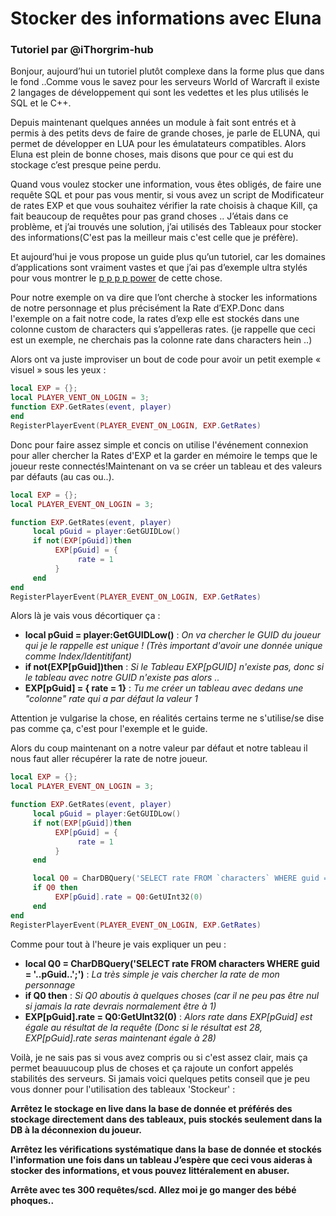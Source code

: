 # Stocker des informations avec Eluna

### Tutoriel par @iThorgrim-hub

Bonjour, aujourd’hui un tutoriel plutôt complexe dans la forme plus que dans le fond ..Comme vous le savez pour les serveurs World of Warcraft il existe 2 langages de développement qui sont les vedettes et les plus utilisés le SQL et le C++.

Depuis maintenant quelques années un module à fait sont entrés et à permis à des petits devs de faire de grande choses, je parle de ELUNA, qui permet de développer en LUA pour les émulatateurs compatibles. 
Alors Eluna est plein de bonne choses, mais disons que pour ce qui est du stockage c’est presque peine perdu.

Quand vous voulez stocker une information, vous êtes obligés, de faire une requête SQL et pour pas vous mentir, si vous avez un script de Modificateur de rates EXP et que vous souhaitez vérifier la rate choisis à chaque Kill, ça fait beaucoup de requêtes pour pas grand choses .. 
J’étais dans ce problème, et j’ai trouvés une solution, j’ai utilisés des Tableaux pour stocker des informations(C'est pas la meilleur mais c'est celle que je préfère).

Et aujourd’hui je vous propose un guide plus qu’un tutoriel, car les domaines d’applications sont vraiment vastes et que j’ai pas d’exemple ultra stylés pour vous montrer le [p p p p power](https://www.youtube.com/watch?v=N613a2BsI8w) de cette chose.

Pour notre exemple on va dire que l’ont cherche à stocker les informations de notre personnage et plus précisément la Rate d’EXP.Donc dans l'exemple on a fait notre code, la rates d’exp elle est stockés dans une colonne custom de characters qui s’appelleras rates.
(je rappelle que ceci est un exemple, ne cherchais pas la colonne rate dans characters hein ..) 

Alors ont va juste improviser un bout de code pour avoir un petit exemple « visuel » sous les yeux : 

```lua
local EXP = {};
local PLAYER_VENT_ON_LOGIN = 3;
function EXP.GetRates(event, player)
end
RegisterPlayerEvent(PLAYER_EVENT_ON_LOGIN, EXP.GetRates)
```

Donc pour faire assez simple et concis on utilise l'événement connexion pour aller chercher la Rates d'EXP et la garder en mémoire le temps que le joueur reste connectés!Maintenant on va se créer un tableau et des valeurs par défauts (au cas ou..). 

```lua
local EXP = {};
local PLAYER_EVENT_ON_LOGIN = 3;

function EXP.GetRates(event, player)
     local pGuid = player:GetGUIDLow()
     if not(EXP[pGuid])then
          EXP[pGuid] = {
               rate = 1
          }
     end
end
RegisterPlayerEvent(PLAYER_EVENT_ON_LOGIN, EXP.GetRates)
```

Alors là je vais vous décortiquer ça : 

- **local pGuid = player:GetGUIDLow()** : _On va chercher le GUID du joueur qui je le rappelle est unique ! (Très important d'avoir une donnée unique comme Index/Identitifant)_
- **if not(EXP[pGuid])then** : _Si le Tableau EXP[pGUID] n'existe pas, donc si le tableau avec notre GUID n'existe pas alors .._
- **EXP[pGuid] = { rate = 1}** : _Tu me créer un tableau avec dedans une "colonne" rate qui a par défaut la valeur 1_

Attention je vulgarise la chose, en réalités certains terme ne s'utilise/se dise pas comme ça, c'est pour l'exemple et le guide. 

Alors du coup maintenant on a notre valeur par défaut et notre tableau il nous faut aller récupérer la rate de notre joueur.

```lua
local EXP = {};
local PLAYER_EVENT_ON_LOGIN = 3;

function EXP.GetRates(event, player)
     local pGuid = player:GetGUIDLow()
     if not(EXP[pGuid])then
          EXP[pGuid] = {
               rate = 1
          }
     end

     local Q0 = CharDBQuery('SELECT rate FROM `characters` WHERE guid = '..pGuid..';')
     if Q0 then
          EXP[pGuid].rate = Q0:GetUInt32(0)
     end
end
RegisterPlayerEvent(PLAYER_EVENT_ON_LOGIN, EXP.GetRates)
```

Comme pour tout à l'heure je vais expliquer un peu :

- **local Q0 = CharDBQuery('SELECT rate FROM characters WHERE guid = '..pGuid..';')** : _La très simple je vais chercher la rate de mon personnage_
- **if Q0 then** : _Si Q0 aboutis à quelques choses (car il ne peu pas être nul si jamais la rate devrais normalement être à 1)_
- **EXP[pGuid].rate = Q0:GetUInt32(0)** : _Alors rate dans EXP[pGuid] est égale au résultat de la requête (Donc si le résultat est 28, EXP[pGuid].rate seras maintenant égale à 28)_

Voilà, je ne sais pas si vous avez compris ou si c'est assez clair, mais ça permet beauuucoup plus de choses et ça rajoute un confort appelés stabilités des serveurs. Si jamais voici quelques petits conseil que je peu vous donner pour l'utilisation des tableaux 'Stockeur'  :

**Arrêtez le stockage en live dans la base de donnée et préférés des stockage directement dans des tableaux, puis stockés seulement dans la DB à la déconnexion du joueur.**

**Arrêtez les vérifications systématique dans la base de donnée et stockés l'information une fois dans un tableau J’espère que ceci vous aideras à stocker des informations, et vous pouvez littéralement en abuser.**

**Arrête avec tes 300 requêtes/scd. Allez moi je go manger des bébé phoques..**


